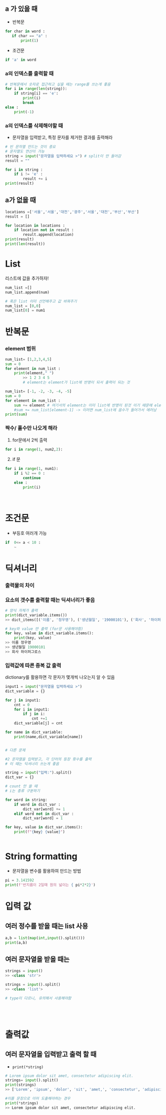## a 가 있을 때 
* 반복문 
 ``` python 
 for char in word :
    if char == "a" :
        print(1)
```
* 조건문
```python
if 'a' in word
```
### a의 인덱스를 출력할 때
```python
# 반복문에서 숫자로 접근하고 싶을 때는 range를 쓰는게 좋음
for i in range(len(string)):
    if string[i] == 'e':
        print(i)
        break
else :
    print(-1)
```

### a의 인덱스를 삭제해야할 때 
* 문자열을 입력받고, 특정 문자를 제거한 결과를 출력해라
```python
# 빈 문자열 만드는 것이 중요
# 문자열도 연산이 가능
string = input("문자열을 입력하세요 >") # split이 안 들어감
result = ""

for i in string : 
    if i != 'e' :
        result += i 
print(result)

```

## a가 없을 때 
```python
locations =['서울','서울','대전','광주','서울','대전','부산','부산']
result = []

for location in locations :
    if location not in result :
        result.append(location)
print(result)
print(len(result))
```

# List
리스트에 값을 추가하자!
```python
num_list =[]
num_list.append(num)

# 혹은 list 이미 선언해주고 값 바꿔주기
num_list = [0,0]
num_list[0] = num1 
```

# 반복문

### element 범위
```python
num_list= [1,2,3,4,5]
sum = 0
for element in num_list :
    print(element," ") 
        >> 1 2 3 4 5
        # element는 element가 list에 반영이 되서 출력이 되는 것

num_list= [-1, -2, -3, -4, -5]
sum = 0
for element in num_list :
    sum += element # 여기서의 element는 이미 list에 반영이 된것 이기 때문에 element를 바로 sum해도 무방
    #sum += num_list[element-1] -> 이러면 num_list에 음수가 들어가서 에러남
print(sum)


```
### 짝수/ 홀수만 나오게 해라
1. for문에서 2씩 출력 
``` python
for i in range(1, num2,2): 
```
2. if 문
``` python
for i in range(1, num1): 
    if i %2 == 0 :
        continue
    else :
        print(i)
```

  </br>

# 조건문
* 부등호 여러개 가능 
```python
if  0<= a < 10 :
    ~

```

# 딕셔너리
### 출력물의 차이
### 요소의 갯수를 출력할 때는 딕셔너리가 좋음
```python
# 양식 자체가 출력
print(dict_variable.items())  
>> dict_items([('이름', '정우영'), ('생년월일', '19000101'), ('회사', '하이퍼그로스')])

# key와 value 만 출력 (for문 사용해야함)
for key, value in dict_variable.items():
    print(key, value)
>> 이름 정우영
>> 생년월일 19000101
>> 회사 하이퍼그로스

```

### 입력값에 따른 중복 값 출력
dictionary를 활용하면 각 문자가 몇개씩 나오는지 알 수 있음
```python
input1 = input("문자열을 입력하세요 >")
dict_variable = {}

for j in input1:
    cnt = 0
    for i in input1: 
        if j in i: 
            cnt +=1
    dict_variable[j] = cnt

for name in dict_variable:
    print(name,dict_variable[name])


# 다른 문제

#2 문자열을 입력받고, 각 단어의 등장 횟수를 출력 
# 이 때는 딕셔너리 쓰는게 좋음

string = input("입력:").split()
dict_var = {}

# count 안 쓸 때
# i는 종류 구분하기

for word in string:
    if word in dict_var :
        dict_var[word] += 1 
    elif word not in dict_var :
        dict_var[word] = 1

for key, value in dict_var.items():
    print(f"{key} {value}")
    
```

# String formatting
* 문자열을 변수를 활용하여 만드는 방법
```python
pi = 3.141592
print(f'반지름이 2일때 원의 넓이는 { pi*2*2}')
```

# 입력 값
## 여러 정수를 받을 때는 list 사용
``` python
a,b = list(map(int,input().split()))
print(a,b)

```
## 여러 문자열을 받을 때는 
```python
strings = input()
>> <class 'str'>

strings = input().split()
>> <class 'list'>

# type이 다르니, 유의해서 사용해야함

```


</br>
</br>

# 출력값
## 여러 문자열을 입력받고 출력 할 때 
* ```print(*string)```

```python
# Lorem ipsum dolor sit amet, consectetur adipiscing elit.
strings= input().split()
print(strings)
>> ['Lorem', 'ipsum', 'dolor', 'sit', 'amet,', 'consectetur', 'adipiscing', 'elit.']

#이를 문장으로 이어 도출해야하는 경우
print(*strings)
>> Lorem ipsum dolor sit amet, consectetur adipiscing elit.

```